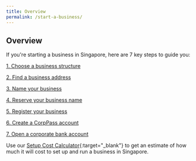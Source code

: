 ```yaml
---
title: Overview
permalink: /start-a-business/
---
```


## Overview

If you're starting a business in Singapore, here are 7 key steps to guide you:

[1. Choose a business structure](/start-a-business/choose-a-business-structure/)

[2. Find a business address](/start-a-business/finding-a-business-address/)

[3. Name your business](/start-a-business/reserve-your-business-name/)

[4. Reserve your business name](/start-a-business/reserve-your-business-name/)

[5. Register your business](/start-a-business/register-your-business/)

[6. Create a CorpPass account](/start-a-business/get-a-corppass-account/)

[7. Open a corporate bank account](/start-a-business/get-a-corporate-bank-account/)

Use our [Setup Cost Calculator](https://www.edb.gov.sg/en/setting-up-in-singapore/setup-cost-calculator.html){:target="_blank"} to get an estimate of how much it will cost to set up and run a business in Singapore.